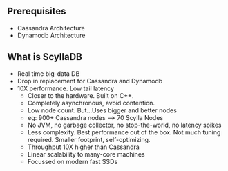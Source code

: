 ## Prerequisites
- Cassandra Architecture
- Dynamodb Architecture 

## What is ScyllaDB
- Real time big-data DB
- Drop in replacement for Cassandra and Dynamodb
- 10X performance. Low tail latency
    - Closer to the hardware. Built on C++.
    - Completely asynchronous, avoid contention.
    - Low node count. But...Uses bigger and better nodes
    - eg: 900+ Cassandra nodes --> 70 Scylla Nodes
    - No JVM, no garbage collector, no stop-the-world, no latency spikes
    - Less complexity. Best performance out of the box. Not much tuning required. Smaller footprint, self-optimizing.
    - Throughput 10X higher than Cassandra
    - Linear scalability to many-core machines
    - Focussed on modern fast SSDs


